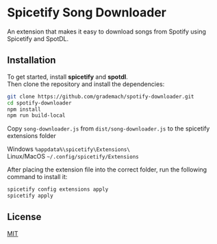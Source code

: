 # Spicetify Song Downloader

An extension that makes it easy to download songs from Spotify using Spicetify and SpotDL.

## Installation

To get started, install **spicetify** and **spotdl**.<br>
Then clone the repository and install the dependencies:

```bash
git clone https://github.com/grademach/spotify-downloader.git
cd spotify-downloader
npm install
npm run build-local
```

Copy `song-downloader.js` from `dist/song-downloader.js` to the spicetify extensions folder

Windows	`%appdata%\spicetify\Extensions\`<br>
Linux/MacOS	`~/.config/spicetify/Extensions`

After placing the extension file into the correct folder, run the following command to install it:

```bash
spicetify config extensions apply
spicetify apply
```

## License

[MIT](https://choosealicense.com/licenses/mit/)
